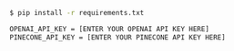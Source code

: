 

```bash
$ pip install -r requirements.txt
```

```bash
OPENAI_API_KEY = [ENTER YOUR OPENAI API KEY HERE]
PINECONE_API_KEY = [ENTER YOUR PINECONE API KEY HERE]
```
